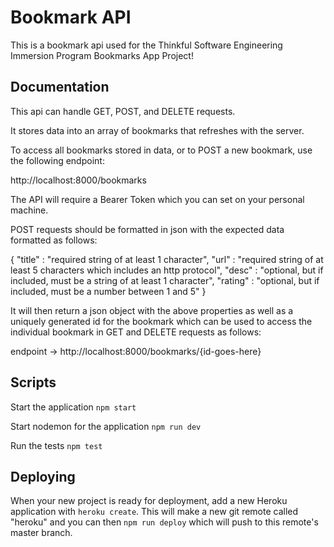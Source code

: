 # Bookmark API

This is a bookmark api used for the Thinkful Software Engineering Immersion Program Bookmarks App Project!

## Documentation

This api can handle GET, POST, and DELETE requests.

It stores data into an array of bookmarks that refreshes with the server.

To access all bookmarks stored in data, or to POST a new bookmark, use the following endpoint:

http://localhost:8000/bookmarks

The API will require a Bearer Token which you can set on your personal machine. 

POST requests should be formatted in json with the expected data formatted as follows:

{
    "title" : "required string of at least 1 character",
    "url" : "required string of at least 5 characters which includes an http protocol",
    "desc" : "optional, but if included, must be a string of at least 1 character",
    "rating" : "optional, but if included, must be a number between 1 and 5"
}

It will then return a json object with the above properties as well as a uniquely generated id for the bookmark which can be used to access the individual bookmark in GET and DELETE requests as follows:

endpoint -> http://localhost:8000/bookmarks/{id-goes-here}


## Scripts

Start the application `npm start`

Start nodemon for the application `npm run dev`

Run the tests `npm test`

## Deploying

When your new project is ready for deployment, add a new Heroku application with `heroku create`. This will make a new git remote called "heroku" and you can then `npm run deploy` which will push to this remote's master branch.